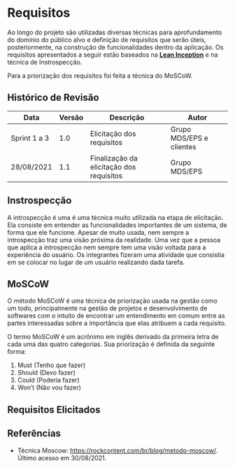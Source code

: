 # Requisitos

Ao longo do projeto são utilizadas diversas técnicas para aprofundamento do domínio do público alvo e definição de requisitos que serão úteis, posteriormente, na construção de funcionalidades dentro da aplicação.
Os requisitos apresentados a seguir estão baseados na [**Lean Inception**](LeanInception/intro.md) e na técnica de Instrospecção.

Para a priorização dos requisitos foi feita a técnica do MoSCoW.

## Histórico de Revisão
| Data | Versão | Descrição | Autor |
|------|--------|-----------|-------|
| Sprint 1 a 3 | 1.0 | Elicitação dos requisitos | Grupo MDS/EPS e clientes |
| 28/08/2021 | 1.1 | Finalização da elicitação dos requisitos | Grupo MDS/EPS |

## Instrospecção

A introspecção é uma é uma técnica muito utilizada na etapa de elicitação. Ela consiste em entender as funcionalidades importantes de um sistema, de forma que ele funcione. Apesar de muito usada, nem sempre a introspecção traz uma visão próxima da realidade. Uma vez que a pessoa que aplica a introspecção nem sempre tem uma visão voltada para a experiência do usuário. Os integrantes fizeram uma atividade que consistia em se colocar no lugar de um usuário realizando dada tarefa.

## MoSCoW

O método MoSCoW é uma técnica de priorização usada na gestão como um todo, principalmente na gestão de projetos e desenvolvimento de softwares com o intuito de encontrar um entendimento em comum entre as partes interessadas sobre a importância que elas atribuem a cada requisito.

O termo MoSCoW é um acrônimo em inglês derivado da primeira letra de cada uma das quatro categorias. Sua priorização é definida da seguinte forma:

1. Must (Tenho que fazer)
2. Should (Devo fazer)
3. Could (Poderia fazer)
4. Won’t (Não vou fazer)

## Requisitos Elicitados


## Referências
* Técnica Moscow: https://rockcontent.com/br/blog/metodo-moscow/. Último acesso em 30/08/2021.